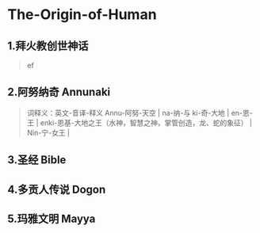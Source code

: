 # The-Origin-of-Human
## 1.拜火教创世神话

> ef

## 2.阿努纳奇 Annunaki
> 词释义：英文-音译-释义
> Annu-阿努-天空 | na-纳-与 ki-奇-大地 | en-恩-王 | enki-恩基-大地之王（水神，智慧之神，掌管创造，龙、蛇的象征） | Nin-宁-女王 |
## 3.圣经 Bible

## 4.多贡人传说 Dogon

## 5.玛雅文明 Mayya
